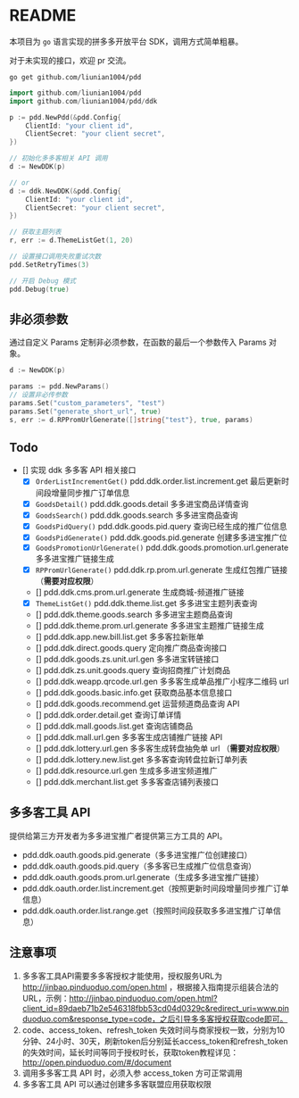 # README

本项目为 `go` 语言实现的拼多多开放平台 SDK，调用方式简单粗暴。

对于未实现的接口，欢迎 pr 交流。

`go get github.com/liunian1004/pdd`

```go
import github.com/liunian1004/pdd
import github.com/liunian1004/pdd/ddk

p := pdd.NewPdd(&pdd.Config{
    ClientId: "your client id",
    ClientSecret: "your client secret",
})

// 初始化多多客相关 API 调用
d := NewDDK(p)

// or
d := ddk.NewDDK(&pdd.Config{
    ClientId: "your client id",
    ClientSecret: "your client secret",
})

// 获取主题列表
r, err := d.ThemeListGet(1, 20)

// 设置接口调用失败重试次数
pdd.SetRetryTimes(3)

// 开启 Debug 模式
pdd.Debug(true)
```
## 非必须参数

通过自定义 Params 定制非必须参数，在函数的最后一个参数传入 Params 对象。

```go
d := NewDDK(p)

params := pdd.NewParams()
// 设置非必传参数
params.Set("custom_parameters", "test")
params.Set("generate_short_url", true)
s, err := d.RPPromUrlGenerate([]string{"test"}, true, params)
```

## Todo

- [] 实现 ddk 多多客 API 相关接口
    - [x] `OrderListIncrementGet()` pdd.ddk.order.list.increment.get 最后更新时间段增量同步推广订单信息
    - [x] `GoodsDetail()` pdd.ddk.goods.detail 多多进宝商品详情查询
    - [x] `GoodsSearch()` pdd.ddk.goods.search 多多进宝商品查询
    - [x] `GoodsPidQuery()` pdd.ddk.goods.pid.query 查询已经生成的推广位信息
    - [x] `GoodsPidGenerate()` pdd.ddk.goods.pid.generate 创建多多进宝推广位
    - [x] `GoodsPromotionUrlGenerate()` pdd.ddk.goods.promotion.url.generate 多多进宝推广链接生成
    - [x] `RPPromUrlGenerate()` pdd.ddk.rp.prom.url.generate 生成红包推广链接 （**需要对应权限**）
    - [] pdd.ddk.cms.prom.url.generate 生成商城-频道推广链接
    - [x] `ThemeListGet()` pdd.ddk.theme.list.get 多多进宝主题列表查询
    - [] pdd.ddk.theme.goods.search 多多进宝主题商品查询
    - [] pdd.ddk.theme.prom.url.generate 多多进宝主题推广链接生成
    - [] pdd.ddk.app.new.bill.list.get 多多客拉新账单
    - [] pdd.ddk.direct.goods.query 定向推广商品查询接口
    - [] pdd.ddk.goods.zs.unit.url.gen 多多进宝转链接口
    - [] pdd.ddk.zs.unit.goods.query 查询招商推广计划商品
    - [] pdd.ddk.weapp.qrcode.url.gen 多多客生成单品推广小程序二维码 url
    - [] pdd.ddk.goods.basic.info.get 获取商品基本信息接口
    - [] pdd.ddk.goods.recommend.get 运营频道商品查询 API
    - [] pdd.ddk.order.detail.get 查询订单详情
    - [] pdd.ddk.mall.goods.list.get 查询店铺商品
    - [] pdd.ddk.mall.url.gen 多多客生成店铺推广链接 API
    - [] pdd.ddk.lottery.url.gen 多多客生成转盘抽免单 url （**需要对应权限**）
    - [] pdd.ddk.lottery.new.list.get 多多客查询转盘拉新订单列表
    - [] pdd.ddk.resource.url.gen 生成多多进宝频道推广
    - [] pdd.ddk.merchant.list.get 多多客查店铺列表接口

## 多多客工具 API

提供给第三方开发者为多多进宝推广者提供第三方工具的 API。

- pdd.ddk.oauth.goods.pid.generate（多多进宝推广位创建接口）
- pdd.ddk.oauth.goods.pid.query（多多客已生成推广位信息查询）
- pdd.ddk.oauth.goods.prom.url.generate（生成多多进宝推广链接）
- pdd.ddk.oauth.order.list.increment.get（按照更新时间段增量同步推广订单信息）
- pdd.ddk.oauth.order.list.range.get（按照时间段获取多多进宝推广订单信息）

## 注意事项

1. 多多客工具API需要多多客授权才能使用，授权服务URL为 http://jinbao.pinduoduo.com/open.html ，根据接入指南提示组装合法的 URL，示例：http://jinbao.pinduoduo.com/open.html?client_id=89daeb71b2e546318fbb53cd04d0329c&redirect_uri=www.pinduoduo.com&response_type=code，之后引导多多客授权获取code即可。
2. code、access_token、refresh_token 失效时间与商家授权一致，分别为10分钟、24小时、30天，刷新token后分别延长access_token和refresh_token的失效时间，延长时间等同于授权时长，获取token教程详见：http://open.pinduoduo.com/#/document
3. 调用多多客工具 API 时，必须入参 access_token 方可正常调用
4. 多多客工具 API 可以通过创建多多客联盟应用获取权限